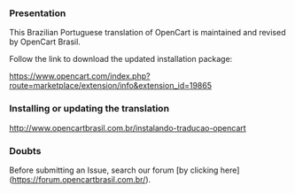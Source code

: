 ### Presentation

This Brazilian Portuguese translation of OpenCart is maintained and revised by OpenCart Brasil.

Follow the link to download the updated installation package:

https://www.opencart.com/index.php?route=marketplace/extension/info&extension_id=19865

### Installing or updating the translation

http://www.opencartbrasil.com.br/instalando-traducao-opencart

### Doubts

Before submitting an Issue, search our forum [by clicking here] (https://forum.opencartbrasil.com.br/).

[opencart-badge]: https://img.shields.io/badge/opencart-3.0.2.0-blue.svg
[CHANGELOG]: ./CHANGELOG.md
[license-badge]: https://img.shields.io/badge/licença-GPLv3-blue.svg
[LICENSE]: ./LICENSE
[OCMOD]: https://github.com/opencart/opencart/wiki/Modification-System
